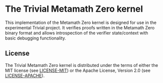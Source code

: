 # The Trivial Metamath Zero kernel

This implementation of the Metamath Zero kernel is designed for use in the experimental Trivial project.
It verifies proofs written in the Metamath Zero binary format and allows introspection of the verifier state/context with basic debugging functionality.

## License

The Trivial Metamath Zero kernel is distributed under the terms of either the MIT license (see [LICENSE-MIT](LICENSE-MIT)) or the Apache License, Version 2.0 (see [LICENSE-APACHE](LICENSE-APACHE)).
